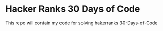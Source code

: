 # Hacker Ranks 30 Days of Code 
This repo will contain my code for solving hakerranks 30-Days-of-Code
